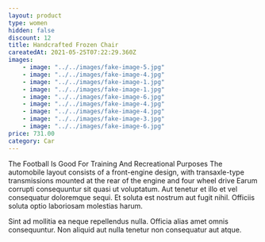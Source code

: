```yaml
---
layout: product
type: women
hidden: false
discount: 12
title: Handcrafted Frozen Chair
careatedAt: 2021-05-25T07:22:29.360Z
images:
    - image: "../../images/fake-image-5.jpg"
    - image: "../../images/fake-image-4.jpg"
    - image: "../../images/fake-image-1.jpg"
    - image: "../../images/fake-image-1.jpg"
    - image: "../../images/fake-image-6.jpg"
    - image: "../../images/fake-image-4.jpg"
    - image: "../../images/fake-image-4.jpg"
    - image: "../../images/fake-image-3.jpg"
    - image: "../../images/fake-image-6.jpg"
price: 731.00
category: Car
---
```

The Football Is Good For Training And Recreational Purposes
The automobile layout consists of a front-engine design, with transaxle-type transmissions mounted at the rear of the engine and four wheel drive
Earum corrupti consequuntur sit quasi ut voluptatum. Aut tenetur et illo et vel consequatur doloremque sequi. Et soluta est nostrum aut fugit nihil. Officiis soluta optio laboriosam molestias harum.
 Sint ad mollitia ea neque repellendus nulla. Officia alias amet omnis consequuntur. Non aliquid aut nulla tenetur non consequatur aut atque.
